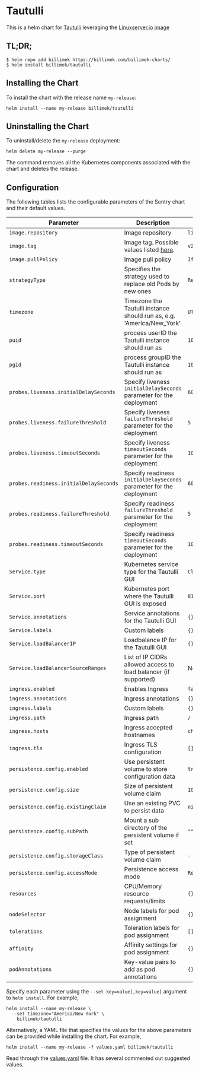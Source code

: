 # Tautulli

This is a helm chart for [Tautulli](https://tautulli.com/) leveraging the [Linuxserver.io image](https://hub.docker.com/r/linuxserver/tautulli/)

## TL;DR;

```shell
$ helm repo add billimek https://billimek.com/billimek-charts/
$ helm install billimek/tautulli
```

## Installing the Chart

To install the chart with the release name `my-release`:

```console
helm install --name my-release billimek/tautulli
```

## Uninstalling the Chart

To uninstall/delete the `my-release` deployment:

```console
helm delete my-release --purge
```

The command removes all the Kubernetes components associated with the chart and deletes the release.

## Configuration

The following tables lists the configurable parameters of the Sentry chart and their default values.

| Parameter                  | Description                         | Default                                                 |
|----------------------------|-------------------------------------|---------------------------------------------------------|
| `image.repository`         | Image repository | `linuxserver/tautulli` |
| `image.tag`                | Image tag. Possible values listed [here](https://hub.docker.com/r/linuxserver/tautulli/tags/).| `v2.1.39-ls32`|
| `image.pullPolicy`         | Image pull policy | `IfNotPresent` |
| `strategyType`             | Specifies the strategy used to replace old Pods by new ones | `Recreate` |
| `timezone`                 | Timezone the Tautulli instance should run as, e.g. 'America/New_York' | `UTC` |
| `puid`                     | process userID the Tautulli instance should run as | `1001` |
| `pgid`                     | process groupID the Tautulli instance should run as | `1001` |
| `probes.liveness.initialDelaySeconds`  | Specify liveness `initialDelaySeconds` parameter for the deployment  | `60` |
| `probes.liveness.failureThreshold`     | Specify liveness `failureThreshold` parameter for the deployment     | `5`  |
| `probes.liveness.timeoutSeconds`       | Specify liveness `timeoutSeconds` parameter for the deployment       | `10` |
| `probes.readiness.initialDelaySeconds` | Specify readiness `initialDelaySeconds` parameter for the deployment | `60` |
| `probes.readiness.failureThreshold`    | Specify readiness `failureThreshold` parameter for the deployment    | `5`  |
| `probes.readiness.timeoutSeconds`      | Specify readiness `timeoutSeconds` parameter for the deployment      | `10` |
| `Service.type`          | Kubernetes service type for the Tautulli GUI | `ClusterIP` |
| `Service.port`          | Kubernetes port where the Tautulli GUI is exposed| `8181` |
| `Service.annotations`   | Service annotations for the Tautulli GUI | `{}` |
| `Service.labels`        | Custom labels | `{}` |
| `Service.loadBalancerIP` | Loadbalance IP for the Tautulli GUI | `{}` |
| `Service.loadBalancerSourceRanges` | List of IP CIDRs allowed access to load balancer (if supported)      | None
| `ingress.enabled`              | Enables Ingress | `false` |
| `ingress.annotations`          | Ingress annotations | `{}` |
| `ingress.labels`               | Custom labels                       | `{}`
| `ingress.path`                 | Ingress path | `/` |
| `ingress.hosts`                | Ingress accepted hostnames | `chart-example.local` |
| `ingress.tls`                  | Ingress TLS configuration | `[]` |
| `persistence.config.enabled`      | Use persistent volume to store configuration data | `true` |
| `persistence.config.size`         | Size of persistent volume claim | `1Gi` |
| `persistence.config.existingClaim`| Use an existing PVC to persist data | `nil` |
| `persistence.config.subPath`  | Mount a sub directory of the persistent volume if set | `""` |
| `persistence.config.storageClass` | Type of persistent volume claim | `-` |
| `persistence.config.accessMode`  | Persistence access mode | `ReadWriteOnce` |
| `resources`                | CPU/Memory resource requests/limits | `{}` |
| `nodeSelector`             | Node labels for pod assignment | `{}` |
| `tolerations`              | Toleration labels for pod assignment | `[]` |
| `affinity`                 | Affinity settings for pod assignment | `{}` |
| `podAnnotations`           | Key-value pairs to add as pod annotations  | `{}` |

Specify each parameter using the `--set key=value[,key=value]` argument to `helm install`. For example,

```console
helm install --name my-release \
  --set timezone="America/New York" \
    billimek/tautulli
```

Alternatively, a YAML file that specifies the values for the above parameters can be provided while installing the chart. For example,

```console
helm install --name my-release -f values.yaml billimek/tautulli
```

Read through the [values.yaml](https://github.com/billimek/billimek-charts/blob/master/charts/tautulli/values.yaml) file. It has several commented out suggested values.
